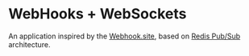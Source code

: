 WebHooks + WebSockets
=====================

An application inspired by the [Webhook.site][webhook-site], based on [Redis Pub/Sub][redis-pubsub] architecture.


[redis-pubsub]: https://redis.io/topics/pubsub
[webhook-site]: http://webhook.site/
